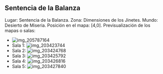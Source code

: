 ## Sentencia de la Balanza
Lugar: Sentencia de la Balanza.
Zona: Dimensiones de los Jinetes.
Mundo: Desierto de Miseria.
Posición en el mapa: [4,0].
Previsualización de los mapas o salas:
- ![img_205787164](https://media.discordapp.net/attachments/1115311447145193482/1115348034683932703/205787164.jpg)
- Sala 1: ![img_203423744](https://media.discordapp.net/attachments/1115311447145193482/1115347143184617652/203423744.jpg)
- Sala 2: ![img_203424768](https://media.discordapp.net/attachments/1115311447145193482/1115347147144048691/203424768.jpg)
- Sala 3: ![img_203425792](https://media.discordapp.net/attachments/1115311447145193482/1115347149446709338/203425792.jpg)
- Sala 4: ![img_203426816](https://media.discordapp.net/attachments/1115311447145193482/1115347152126881883/203426816.jpg)
- Sala 5: ![img_203427840](https://media.discordapp.net/attachments/1115311447145193482/1115347154773475338/203427840.jpg)